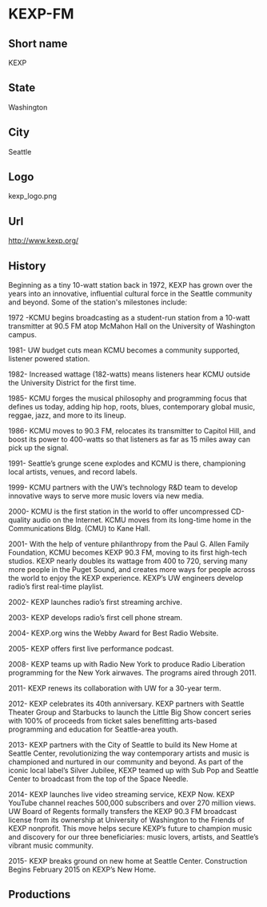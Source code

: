 # KEXP-FM

## Short name

KEXP

## State

Washington

## City

Seattle

## Logo

kexp\_logo.png

## Url

http://www.kexp.org/

## History

Beginning as a tiny 10-watt station back in 1972, KEXP has grown
over the years into an innovative, influential cultural force in the Seattle community
and beyond. Some of the station's milestones include:

1972 -KCMU begins broadcasting
as a student-run station from a 10-watt transmitter at 90.5 FM atop McMahon Hall
on the University of Washington campus.

1981- UW budget cuts mean KCMU becomes
a community supported, listener powered station.

1982- Increased wattage (182-watts)
means listeners hear KCMU outside the University District for the first time.

1985-
KCMU forges the musical philosophy and programming focus that defines us today,
adding hip hop, roots, blues, contemporary global music, reggae, jazz, and more
to its lineup.

1986- KCMU moves to 90.3 FM, relocates its transmitter to Capitol
Hill, and boost its power to 400-watts so that listeners as far as 15 miles away
can pick up the signal.

1991- Seattle’s grunge scene explodes and KCMU is there,
championing local artists, venues, and record labels.

1999- KCMU partners with
the UW’s technology R&D team to develop innovative ways to serve more music lovers
via new media.

2000- KCMU is the first station in the world to offer uncompressed
CD-quality audio on the Internet. KCMU moves from its long-time home in the Communications
Bldg. (CMU) to Kane Hall.

2001- With the help of venture philanthropy from the
Paul G. Allen Family Foundation, KCMU becomes KEXP 90.3 FM, moving to its first
high-tech studios. KEXP nearly doubles its wattage from 400 to 720, serving many
more people in the Puget Sound, and creates more ways for people across the world
to enjoy the KEXP experience. KEXP’s UW engineers develop radio’s first real-time
playlist.

2002- KEXP launches radio’s first streaming archive. 

2003- KEXP develops
radio’s first cell phone stream.

2004- KEXP.org wins the Webby Award for Best
Radio Website.

2005- KEXP offers first live performance podcast.

2008- KEXP
teams up with Radio New York to produce Radio Liberation programming for the New
York airwaves. The programs aired through 2011.

2011- KEXP renews its collaboration
with UW for a 30-year term.

2012- KEXP celebrates its 40th anniversary. KEXP
partners with Seattle Theater Group and Starbucks to launch the Little Big Show
concert series with 100% of proceeds from ticket sales benefitting arts-based
programming and education for Seattle-area youth.

2013- KEXP partners with the
City of Seattle to build its New Home at Seattle Center, revolutionizing the way
contemporary artists and music is championed and nurtured in our community and
beyond. As part of the iconic local label’s Silver Jubilee, KEXP teamed up with
Sub Pop and Seattle Center to broadcast from the top of the Space Needle.

2014-
KEXP launches live video streaming service, KEXP Now. KEXP YouTube channel reaches
500,000 subscribers and over 270 million views. UW Board of Regents formally transfers
the KEXP 90.3 FM broadcast license from its ownership at University of Washington
to the Friends of KEXP nonprofit. This move helps secure KEXP’s future to champion
music and discovery for our three beneficiaries: music lovers, artists, and Seattle’s
vibrant music community.

2015- KEXP breaks ground on new home at Seattle Center.
Construction Begins February 2015 on KEXP’s New Home.


## Productions


